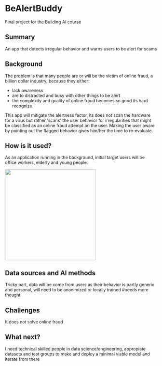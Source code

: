 <!-- This is the markdown template for the final project of the Building AI course, 
created by Reaktor Innovations and University of Helsinki. 
Copy the template, paste it to your GitHub README and edit! -->

# BeAlertBuddy

Final project for the Building AI course

## Summary

An app that detects irregular behavior and warns users to be alert for scams


## Background

The problem is that many people are or will be the victim of online fraud, a billion dollar industry, because they either:
* lack awareness
* are to distracted and busy with other things to be alert
* the complexity and quality of online fraud becomes so good its hard recognize

This app will mitigate the alertness factor, its does not scan the hardware for a virus but rather 'scans' the user behavior for irregularities that might be classified as an online fraud attempt on the user. Making the user aware by pointing out the flagged behavior gives him/her the time to re-evaluate.


## How is it used?

As an application running in the background, initial target users will be office workers, elderly and young people.

<img src="[https://upload.wikimedia.org/wikipedia/commons/2/23/Elderly_woman_sitting_in_an_armchair_and_holding_her_glasses_while_typing_on_a_laptop._%2851531777613%29.jpg](https://upload.wikimedia.org/wikipedia/commons/8/89/Qselebi2.jpg)" width="300">


## Data sources and AI methods
Tricky part, data will be come from users as their behavior is partly generic and personal, will need to be anonimized or locally trained #needs more thought

## Challenges
It does not solve online fraud

## What next?
I need technical skilled people in data science/engineering, appropiate datasets and test groups to make and deploy a minimal viable model and iterate from there




